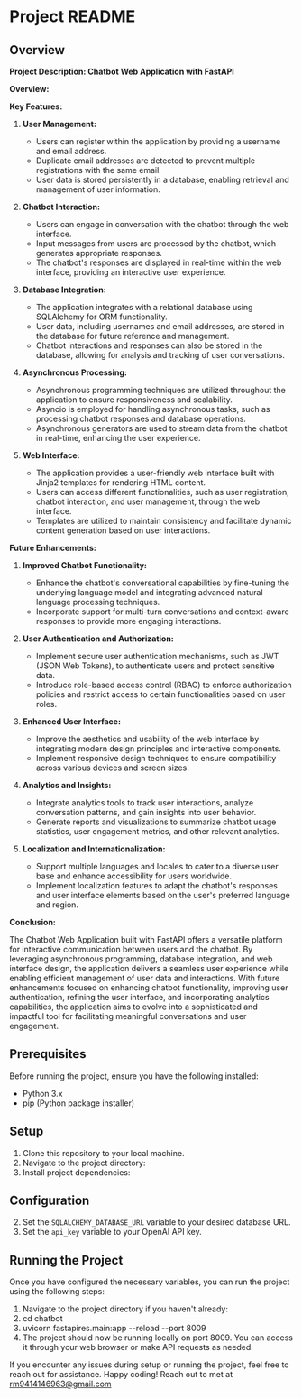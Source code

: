 
# Project README

## Overview
**Project Description: Chatbot Web Application with FastAPI**

**Overview:**

**Key Features:**

1. **User Management:**
   - Users can register within the application by providing a username and email address.
   - Duplicate email addresses are detected to prevent multiple registrations with the same email.
   - User data is stored persistently in a database, enabling retrieval and management of user information.

2. **Chatbot Interaction:**
   - Users can engage in conversation with the chatbot through the web interface.
   - Input messages from users are processed by the chatbot, which generates appropriate responses.
   - The chatbot's responses are displayed in real-time within the web interface, providing an interactive user experience.

3. **Database Integration:**
   - The application integrates with a relational database using SQLAlchemy for ORM functionality.
   - User data, including usernames and email addresses, are stored in the database for future reference and management.
   - Chatbot interactions and responses can also be stored in the database, allowing for analysis and tracking of user conversations.

4. **Asynchronous Processing:**
   - Asynchronous programming techniques are utilized throughout the application to ensure responsiveness and scalability.
   - Asyncio is employed for handling asynchronous tasks, such as processing chatbot responses and database operations.
   - Asynchronous generators are used to stream data from the chatbot in real-time, enhancing the user experience.

5. **Web Interface:**
   - The application provides a user-friendly web interface built with Jinja2 templates for rendering HTML content.
   - Users can access different functionalities, such as user registration, chatbot interaction, and user management, through the web interface.
   - Templates are utilized to maintain consistency and facilitate dynamic content generation based on user interactions.

**Future Enhancements:**

1. **Improved Chatbot Functionality:**
   - Enhance the chatbot's conversational capabilities by fine-tuning the underlying language model and integrating advanced natural language processing techniques.
   - Incorporate support for multi-turn conversations and context-aware responses to provide more engaging interactions.

2. **User Authentication and Authorization:**
   - Implement secure user authentication mechanisms, such as JWT (JSON Web Tokens), to authenticate users and protect sensitive data.
   - Introduce role-based access control (RBAC) to enforce authorization policies and restrict access to certain functionalities based on user roles.

3. **Enhanced User Interface:**
   - Improve the aesthetics and usability of the web interface by integrating modern design principles and interactive components.
   - Implement responsive design techniques to ensure compatibility across various devices and screen sizes.

4. **Analytics and Insights:**
   - Integrate analytics tools to track user interactions, analyze conversation patterns, and gain insights into user behavior.
   - Generate reports and visualizations to summarize chatbot usage statistics, user engagement metrics, and other relevant analytics.

5. **Localization and Internationalization:**
   - Support multiple languages and locales to cater to a diverse user base and enhance accessibility for users worldwide.
   - Implement localization features to adapt the chatbot's responses and user interface elements based on the user's preferred language and region.

**Conclusion:**

The Chatbot Web Application built with FastAPI offers a versatile platform for interactive communication between users and the chatbot. By leveraging asynchronous programming, database integration, and web interface design, the application delivers a seamless user experience while enabling efficient management of user data and interactions. With future enhancements focused on enhancing chatbot functionality, improving user authentication, refining the user interface, and incorporating analytics capabilities, the application aims to evolve into a sophisticated and impactful tool for facilitating meaningful conversations and user engagement.

## Prerequisites
Before running the project, ensure you have the following installed:
- Python 3.x
- pip (Python package installer)

## Setup
1. Clone this repository to your local machine.
2. Navigate to the project directory:
3. Install project dependencies:



## Configuration
2. Set the `SQLALCHEMY_DATABASE_URL` variable to your desired database URL.
3. Set the `api_key` variable to your OpenAI API key.

## Running the Project
Once you have configured the necessary variables, you can run the project using the following steps:

1. Navigate to the project directory if you haven't already:
2. cd chatbot
3. uvicorn fastapires.main:app --reload --port 8009
4. The project should now be running locally on port 8009. You can access it through your web browser or make API requests as needed.

If you encounter any issues during setup or running the project, feel free to reach out for assistance. Happy coding!
Reach out to met at rm9414146963@gmail.com

